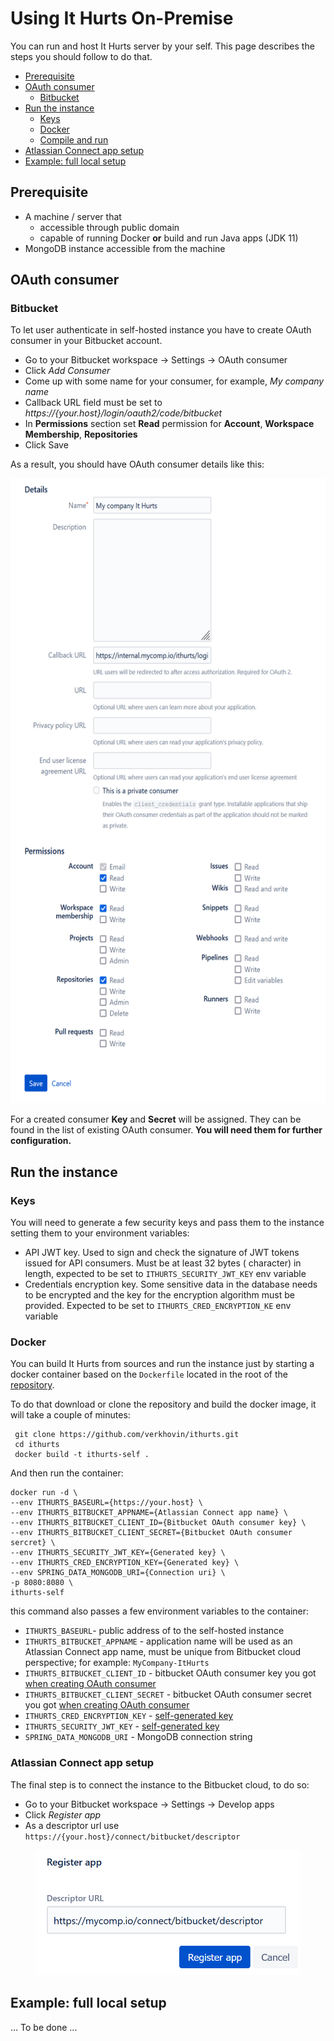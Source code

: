 # Using It Hurts On-Premise

You can run and host It Hurts server by your self. This page describes the steps you should follow to do that.

- [Prerequisite](#prerequisite)
- [OAuth consumer](#oauth-consumer)
    - [Bitbucket](#bitbucket)
- [Run the instance](#run-the-instance)
    - [Keys](#keys)
    - [Docker](#docker)
    - [Compile and run](#compile-and-run)
- [Atlassian Connect app setup](#atlassian-connect-app-setup)
- [Example: full local setup](#example-full-local-setup)

## Prerequisite

- A machine / server that
    - accessible through public domain
    - capable of running Docker **or** build and run Java apps (JDK 11)
- MongoDB instance accessible from the machine

## OAuth consumer

### Bitbucket

To let user authenticate in self-hosted instance you have to create OAuth consumer in your Bitbucket account.

- Go to your Bitbucket workspace -> Settings -> OAuth consumer
- Click _Add Consumer_
- Come up with some name for your consumer, for example, _My company name_
- Callback URL field must be set to _https://{your.host}/login/oauth2/code/bitbucket_
- In **Permissions** section set **Read** permission for **Account**, **Workspace Membership**, **Repositories**
- Click Save

As a result, you should have OAuth consumer details like this:

<p align="center">
  <img src="imgs/using-on-premise/bitbucket-oauth-details.png" height="1000px">
</p>

For a created consumer **Key** and **Secret** will be assigned. They can be found in the list of existing OAuth
consumer.
**You will need them for further configuration.**

## Run the instance

### Keys

You will need to generate a few security keys and pass them to the instance setting them to your environment variables:

- API JWT key. Used to sign and check the signature of JWT tokens issued for API consumers. Must be at least 32 bytes (
  character) in length, expected to be set to `ITHURTS_SECURITY_JWT_KEY` env variable
- Credentials encryption key. Some sensitive data in the database needs to be encrypted and the key for the encryption
  algorithm must be provided. Expected to be set to `ITHURTS_CRED_ENCRYPTION_KE` env variable

### Docker

You can build It Hurts from sources and run the instance just by starting a docker container based on the `Dockerfile`
located in the root of the [repository](https://github.com/verkhovin/ithurts).

To do that download or clone the repository and build the docker image, it will take a couple of minutes:

```shell
 git clone https://github.com/verkhovin/ithurts.git
 cd ithurts
 docker build -t ithurts-self .
```

And then run the container:

```shell
docker run -d \
--env ITHURTS_BASEURL={https://your.host} \
--env ITHURTS_BITBUCKET_APPNAME={Atlassian Connect app name} \
--env ITHURTS_BITBUCKET_CLIENT_ID={Bitbucket OAuth consumer key} \
--env ITHURTS_BITBUCKET_CLIENT_SECRET={Bitbucket OAuth consumer sercret} \
--env ITHURTS_SECURITY_JWT_KEY={Generated key} \
--env ITHURTS_CRED_ENCRYPTION_KEY={Generated key} \
--env SPRING_DATA_MONGODB_URI={Connection uri} \
-p 8080:8080 \
ithurts-self 
```

this command also passes a few environment variables to the container:

- `ITHURTS_BASEURL`- public address of to the self-hosted instance
- `ITHURTS_BITBUCKET_APPNAME` - application name will be used as an Atlassian Connect app name, must be unique from
  Bitbucket cloud perspective; for example: `MyCompany-ItHurts`
- `ITHURTS_BITBUCKET_CLIENT_ID` - bitbucket OAuth consumer key you got [when creating OAuth consumer](#oauth-consumer)
- `ITHURTS_BITBUCKET_CLIENT_SECRET` - bitbucket OAuth consumer secret you
  got [when creating OAuth consumer](#oauth-consumer)
- `ITHURTS_CRED_ENCRYPTION_KEY` - [self-generated key](#keys)
- `ITHURTS_SECURITY_JWT_KEY` - [self-generated key](#keys)
- `SPRING_DATA_MONGODB_URI` - MongoDB connection string

### Atlassian Connect app setup

The final step is to connect the instance to the Bitbucket cloud, to do so:

- Go to your Bitbucket workspace -> Settings -> Develop apps
- Click _Register app_
- As a descriptor url use `https://{your.host}/connect/bitbucket/descriptor`

<p align="center">
<img src="imgs/using-on-premise/bitbucket-app-register.png" height="200px">
</p>

## Example: full local setup

... To be done ...